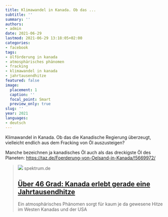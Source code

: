 ```yaml
---
title: Klimawandel in Kanada. Ob das ...
subtitle: ''
summary: ''
authors:
- admin
date: 2021-06-29
lastmod: 2021-06-29 13:18:05+02:00
categories:
- facebook
tags:
- ölförderung in kanada
- atmosphärisches phänomen
- fracking
- klimawandel in kanada
- jahrtausendhitze
featured: false
image:
  placement: 1
  caption: ''
  focal_point: Smart
  preview_only: true
slug: ''
year: 2021
languages:
- deutsch
---
```


Klimawandel in Kanada. Ob das die Kanadische Regierung überzeugt, vielleicht endlich aus dem Fracking von Öl auszusteigen?

Manche bezeichnen ja kanadisches Öl auch als das dreckigste Öl des Planeten: https://taz.de/Foerderung-von-Oelsand-in-Kanada/!5669972/
> [![](https://static.spektrum.de/fm/912/f1920x1080/iStock-628986472.jpg)](https://www.spektrum.de/news/ueber-46-grad-kanada-erlebt-gerade-eine-jahrtausendhitze/1889218)
> spektrum.de
> ## [Über 46 Grad: Kanada erlebt gerade eine Jahrtausendhitze](https://www.spektrum.de/news/ueber-46-grad-kanada-erlebt-gerade-eine-jahrtausendhitze/1889218)
>
>Ein atmosphärisches Phänomen sorgt für kaum je da gewesene Hitze im Westen Kanadas und der USA